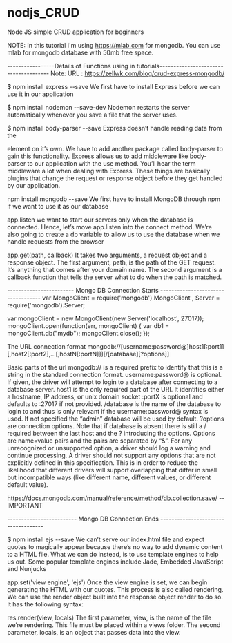 # nodjs_CRUD
Node JS simple CRUD application for beginners

NOTE: In this tutorial I'm using https://mlab.com for mongodb. You can use mlab for mongodb database with 50mb free space.

-----------------Details of Functions using in tutorials--------------------------------------
Note: URL : https://zellwk.com/blog/crud-express-mongodb/

$ npm install express --save
We first have to install Express before we can use it in our application

$ npm install nodemon --save-dev
Nodemon restarts the server automatically whenever you save a file that the server uses.

$ npm install body-parser --save
Express doesn’t handle reading data from the <form> element on it’s own. We have to add another package called body-parser to gain this functionality.
Express allows us to add middleware like body-parser to our application with the use method. You’ll hear the term middleware a lot when dealing with Express. These things are basically plugins that change the request or response object before they get handled by our application.

npm install mongodb --save
We first have to install MongoDB through npm if we want to use it as our database

app.listen
we want to start our servers only when the database is connected. Hence, let’s move app.listen into the connect method. We’re also going to create a db variable to allow us to use the database when we handle requests from the browser

app.get(path, callback)
It takes two arguments, a request object and a response object.
The first argument, path, is the path of the GET request. It’s anything that comes after your domain name.
The second argument is a callback function that tells the server what to do when the path is matched.

------------------------ Mongo DB Connection Starts -----------------------------------
var MongoClient = require('mongodb').MongoClient
  , Server = require('mongodb').Server;

var mongoClient = new MongoClient(new Server('localhost', 27017));
mongoClient.open(function(err, mongoClient) {
  var db1 = mongoClient.db("mydb");
  mongoClient.close();
});

The URL connection format
mongodb://[username:password@]host1[:port1][,host2[:port2],...[,hostN[:portN]]][/[database][?options]]

Basic parts of the url
mongodb:// is a required prefix to identify that this is a string in the standard connection format.
username:password@ is optional. If given, the driver will attempt to login to a database after connecting to a database server.
host1 is the only required part of the URI. It identifies either a hostname, IP address, or unix domain socket
:portX is optional and defaults to :27017 if not provided.
/database is the name of the database to login to and thus is only relevant if the username:password@ syntax is used. If not specified the “admin” database will be used by default.
?options are connection options. Note that if database is absent there is still a / required between the last host and the ? introducing the options. Options are name=value pairs and the pairs are separated by “&”. For any unrecognized or unsupported option, a driver should log a warning and continue processing. A driver should not support any options that are not explicitly defined in this specification. This is in order to reduce the likelihood that different drivers will support overlapping that differ in small but incompatible ways (like different name, different values, or different default value).

https://docs.mongodb.com/manual/reference/method/db.collection.save/ -- IMPORTANT

------------------------- Mongo DB Connection Ends ------------------------------------

$ npm install ejs --save
We can’t serve our index.html file and expect quotes to magically appear because there’s no way to add dynamic content to a HTML file. What we can do instead, is to use template engines to help us out. Some popular template engines include Jade, Embedded JavaScript and Nunjucks

app.set('view engine', 'ejs')
Once the view engine is set, we can begin generating the HTML with our quotes. This process is also called rendering. We can use the render object built into the response object render to do so. It has the following syntax:

res.render(view, locals)
The first parameter, view, is the name of the file we’re rendering. This file must be placed within a views folder.
The second parameter, locals, is an object that passes data into the view.
